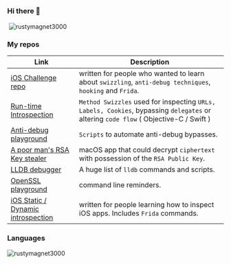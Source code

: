 ### Hi there 👋
<p>&nbsp;<img align="center" src="https://github-readme-stats.vercel.app/api?username=rustymagnet3000&show_icons=true" alt="rustymagnet3000" /></p>

### My repos

Link | Description   
--|---
[iOS Challenge repo](https://github.com/rustymagnet3000/debugger_challenge) |  written for people who wanted to learn about `swizzling`, `anti-debug techniques`, `hooking` and `Frida`.  
[Run-time Introspection](https://github.com/rustymagnet3000/reverse_engineer_ios_with_swizzles) | `Method Swizzles` used for inspecting `URLs, Labels, Cookies`, bypassing `delegates` or altering `code flow` ( Objective-C / Swift )
[Anti-debug playground](https://github.com/rustymagnet3000/anti_debug_playground) |   `Scripts` to automate anti-debug bypasses.
[A poor man's RSA Key stealer](https://github.com/rustymagnet3000/poor_man_rsa_secret_stealer) | macOS app that could decrypt `ciphertext` with possession of the `RSA Public Key`.
[LLDB debugger](https://github.com/rustymagnet3000/lldb_debugger_and_reversing_ios_apps)  | A huge list of `lldb` commands and scripts.
[OpenSSL playground](https://gist.github.com/rustymagnet3000/e1bad38d30827e2f9f68bedc7534084d) |  command line reminders.
[iOS Static / Dynamic introspection](https://gist.github.com/rustymagnet3000/605c333519cd265c7eac9d556f46dc75)|  written for people learning how to inspect iOS apps. Includes `Frida` commands.


### Languages

 <p><img align="left" src="https://github-readme-stats.vercel.app/api/top-langs/?username=rustymagnet3000&layout=compact" alt="rustymagnet3000" /></p>
